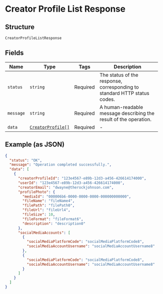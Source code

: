 
# Creator Profile List Response

## Structure

`CreatorProfileListResponse`

## Fields

| Name | Type | Tags | Description |
|  --- | --- | --- | --- |
| `status` | `string` | Required | The status of the response, corresponding to standard HTTP status codes. |
| `message` | `string` | Required | A human-readable message describing the result of the operation. |
| `data` | [`CreatorProfile[]`](../../doc/models/creator-profile.md) | Required | - |

## Example (as JSON)

```json
{
  "status": "OK",
  "message": "Operation completed successfully.",
  "data": [
    {
      "creatorProfileId": "123e4567-e89b-12d3-a456-426614174000",
      "userId": "123e4567-e89b-12d3-a456-426614174000",
      "creatorEmail": "dwayne@therockjohnson.com",
      "profilePhoto": {
        "mediaId": "000006b6-0000-0000-0000-000000000000",
        "fileName": "fileName4",
        "filePath": "filePath0",
        "fileUrl": "fileUrl4",
        "fileSize": 10,
        "fileFormat": "fileFormat6",
        "description": "description0"
      },
      "socialMediaAccounts": [
        {
          "socialMediaPlatformCode": "socialMediaPlatformCode8",
          "socialMediaAccountUsername": "socialMediaAccountUsername8"
        },
        {
          "socialMediaPlatformCode": "socialMediaPlatformCode8",
          "socialMediaAccountUsername": "socialMediaAccountUsername8"
        }
      ]
    }
  ]
}
```

